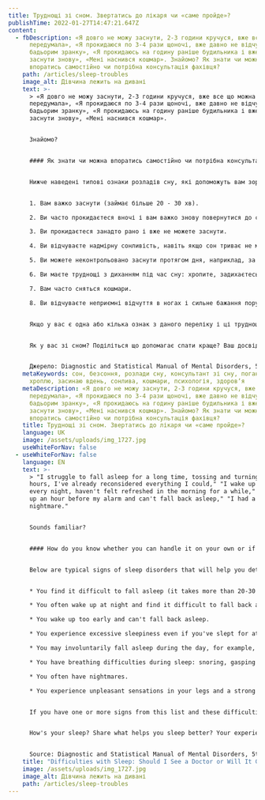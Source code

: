 ```yaml
---
title: Труднощі зі сном. Звертатись до лікаря чи «саме пройде»?
publishTime: 2022-01-27T14:47:21.647Z
content:
  - fbDescription: «Я довго не можу заснути, 2-3 години кручуся, вже все що можна
      передумала», «Я прокидаюся по 3-4 рази щоночі, вже давно не відчував себе
      бадьорим зранку», «Я прокидаюсь на годину раніше будильника і вже не можу
      заснути знову», «Мені наснився кошмар». Знайомо? Як знати чи можна
      впоратись самостійно чи потрібна консультація фахівця?
    path: /articles/sleep-troubles
    image_alt: Дівчина лежить на дивані
    text: >-
      > «Я довго не можу заснути, 2-3 години кручуся, вже все що можна
      передумала», «Я прокидаюся по 3-4 рази щоночі, вже давно не відчував себе
      бадьорим зранку», «Я прокидаюсь на годину раніше будильника і вже не можу
      заснути знову», «Мені наснився кошмар». 


      Знайомо?


      #### Як знати чи можна впоратись самостійно чи потрібна консультація фахівця?


      Нижче наведені типові ознаки розладів сну, які допоможуть вам зорієнтуватись, які труднощі зі сном можна «перетерпіти», а коли краще звернутися до спеціаліста:


      1. Вам важко заснути (займає більше 20 - 30 хв).

      2. Ви часто прокидаєтеся вночі і вам важко знову повернутися до сну.

      3. Ви прокидаєтеся занадто рано і вже не можете заснути.

      4. Ви відчуваєте надмірну сонливість, навіть якщо сон триває не менше, ніж 7 годин.

      5. Ви можете неконтрольовано заснути протягом дня, наприклад, за кермом.

      6. Ви маєте труднощі з диханням під час сну: хропите, задихаєтесь, хапаєте ротом повітря.

      7. Вам часто сняться кошмари.

      8. Ви відчуваєте неприємні відчуття в ногах і сильне бажання порухати ними.


      Якщо у вас є одна або кілька ознак з даного переліку і ці труднощі трапляються не рідше, ніж **3 рази на тиждень і не менше 3 місяців**, а також **спричиняють значний дискомфорт або порушення в соціальній, професійній чи будь-якій іншій важливій для вас сфері**, безпечніше буде звернутися до консультанта зі сну чи лікаря.


      Як у вас зі сном? Поділіться що допомагає спати краще? Ваш досвід може допомогти іншим впоратися зі схожими труднощами.


      Джерело: Diagnostic and Statistical Manual of Mental Disorders, 5th Edition: DSM-5 (2013). By American Psychiatric Association
    metaKeywords: сон, безсоння, розлади сну, консультант зі сну, погано сплю,
      хроплю, засинаю вдень, сонлива, кошмари, психологія, здоровʼя
    metaDescription: «Я довго не можу заснути, 2-3 години кручуся, вже все що можна
      передумала», «Я прокидаюся по 3-4 рази щоночі, вже давно не відчував себе
      бадьорим зранку», «Я прокидаюсь на годину раніше будильника і вже не можу
      заснути знову», «Мені наснився кошмар». Знайомо? Як знати чи можна
      впоратись самостійно чи потрібна консультація фахівця?
    title: Труднощі зі сном. Звертатись до лікаря чи «саме пройде»?
    language: UK
    image: /assets/uploads/img_1727.jpg
    useWhiteForNav: false
  - useWhiteForNav: false
    language: EN
    text: >-
      > "I struggle to fall asleep for a long time, tossing and turning for 2-3
      hours, I've already reconsidered everything I could," "I wake up 3-4 times
      every night, haven't felt refreshed in the morning for a while," "I wake
      up an hour before my alarm and can't fall back asleep," "I had a
      nightmare."


      Sounds familiar? 


      #### How do you know whether you can handle it on your own or if you need to speak with a professional?


      Below are typical signs of sleep disorders that will help you determine which difficulties with sleep you can "tough out" and when it's better to seek help from a specialist:


      * You find it difficult to fall asleep (it takes more than 20-30 minutes).

      * You often wake up at night and find it difficult to fall back asleep.

      * You wake up too early and can't fall back asleep.

      * You experience excessive sleepiness even if you've slept for at least 7 hours.

      * You may involuntarily fall asleep during the day, for example, while driving.

      * You have breathing difficulties during sleep: snoring, gasping for air, mouth breathing.

      * You often have nightmares.

      * You experience unpleasant sensations in your legs and a strong urge to move them.


      If you have one or more signs from this list and these difficulties occur no less than **3 times a week for at least 3 months, and also cause significant discomfort or disruption in your social, professional, or any other important area of your life**, it is safer to seek help from a sleep consultant or doctor.


      How's your sleep? Share what helps you sleep better? Your experience can help others cope with similar difficulties.


      Source: Diagnostic and Statistical Manual of Mental Disorders, 5th Edition: DSM-5 (2013). By American Psychiatric Association
    title: "Difficulties with Sleep: Should I See a Doctor or Will It Go Away?"
    image: /assets/uploads/img_1727.jpg
    image_alt: Дівчина лежить на дивані
    path: /articles/sleep-troubles
---
```

